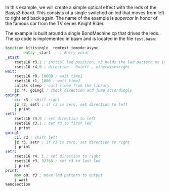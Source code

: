 In this example, we will create a simple optical effect with the leds of the Basys3 board. This consists of a single switched on led that moves from left to right and back again. The name of the example is *supercar* in honor of the famous car from the TV series Knight Rider.

The example is built around a single BondMachine cp that drives the leds. The cp code is implemented in basm and is located in the file `test.basm`:

```asm
%section kittsingle .romtext iomode:async
        entry _start    ; Entry point
_start:
	rsets16 r3,1 ; initial led position, r3 holds the led pattern as 16 bit register
	rsets16 r4,0 ; direction - 0=left , otherwise=right
wait:
	rsets16 r0, 10000 ; wait time1
	rsets16 r1, 1000 ; wait time2
	call8s sleep ; call sleep from the library
	jz r4, goingl ; check direction and jump accordingly
goingr:
	cir r3 ; shift right
	jz r3, setl ; if r3 is zero, set direction to left
	j print	
setl:
	rsets16 r4,0 ; set direction to left
	rsets16 r3,1 ; set r3 to first led
	j print
goingl:
	cil r3 ; shift left
	jz r3, setr ; if r3 is zero, set direction to right
	j print
setr:
	rsets16 r4, 1 ; set direction to right
	rsets16 r3, 32768 ; set r3 to last led
	j print
print:
	mov o0, r3 ; move led pattern to output
	j wait
%endsection
```

